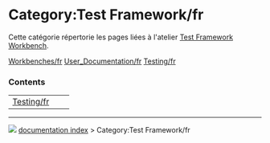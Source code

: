 # Category:Test Framework/fr
Cette catégorie répertorie les pages liées à l\'atelier [Test Framework Workbench](Testing/fr.md).

[Workbenches/fr](Category:Workbenches/fr.md) [User\_Documentation/fr](Category:User_Documentation/fr.md) [Testing/fr](Category:Testing/fr.md)

### Contents

|     |     |     |
| --- | --- | --- |
| [Testing/fr](wiki/Testing/fr.md) |



---
![](images/Right_arrow.png) [documentation index](../README.md) > Category:Test Framework/fr
